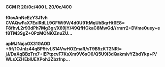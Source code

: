 #### GCM R 20/0c/400 L 20/0c/400
**f0ovAnNeEzY3J1vh**<br/>**CVAQwFaX7EaIRdLL9GFWi9V/4d0U91tMqUbBqrHt6E8=**<br/>**F8fhvL2r93dPh7Mg3gr/X69jY/49QfHGkaC8MwGd//rmrr2+DVme0uey+ef8TM3SgZ+0PzMONi0ZnuZU...**<br/><br/>
**apMJNajaOX31GAOD**<br/>**+5f/1OJnlz44qBP5tvLS14VwHOZmaR/sT9B5zKT2NRI=**<br/>**jJ/DaXqBBzTrx7+IEPtpcvF7KsXm9V6sO6/Q5U9i3dQakmivYZbdYkp+P/WLsXZHEblUEXPoh3Zbzfnp...**